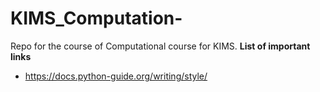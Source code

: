 # KIMS_Computation-
Repo for the course of Computational course for KIMS. 
**List of important links**
* https://docs.python-guide.org/writing/style/
